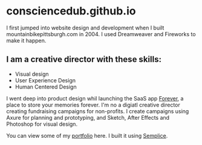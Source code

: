 # consciencedub.github.io
I first jumped into website design and development when I built mountainbikepittsburgh.com in 2004. I used Dreamweaver and Fireworks to make it happen. 
## I am a creative director with these skills:
* Visual design
* User Experience Design
* Human Centered Design

I went deep into product design whil launching the SaaS app [Forever](http://Forever.com), a place to store your memories forever.
I'm no a digiatl creative director creating fundraising campaigns for non-profits.
I create campaigns using Axure for planning and prototyping, and Sketch, After Effects and Photoshop for visual design.

You can view some of my [portfolio](http://farrarsteve.com) here. I built it using [Semplice](http://semplicelabs.com).
